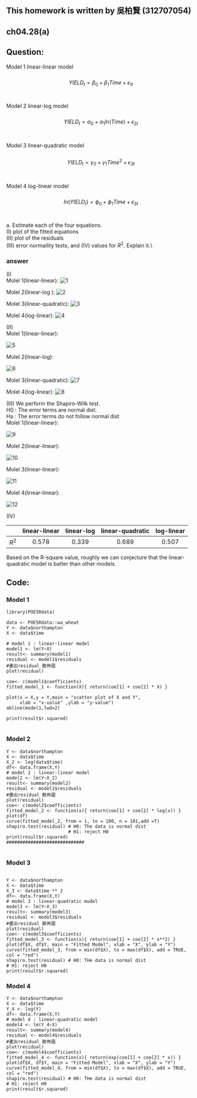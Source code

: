 ## This homework is written by 吳柏賢 (312707054)

## ch04.28(a)





## Question:


Model 1 linear-linear model\
\
$$YIELD_t =\beta_0 +\beta_1 Time+\epsilon_{1t}$$\
\
Model 2 linear-log model\
\
$$YIELD_t =\alpha_0 +\alpha_1ln(Time)+\epsilon_{2t}$$\
\
Model 3 linear-quadratic model\
\
$$YIELD_t = \gamma_0 + \gamma_1 Time^2 + \epsilon_{3t}$$\
\
Model 4 log-linear model\
\
$$ln(YIELD_t) = \phi_0 + \phi_1 Time + \epsilon_{3t}$$\
\
a. Estimate each of the four equations.\
(I) plot of the fitted equations \
(II) plot of the residuals \
(III) error normaility tests, and (IV) values for $R^2$. Explain it.\

### answer 
(I)\
Molel 1(linear-linear):
![1](https://github.com/HWTeng-Course/202402-Financial-Econometrics/assets/161539032/b6596498-3370-4a85-b273-765b97f79b68)

Molel 2(linear-log ):
![2](https://github.com/HWTeng-Course/202402-Financial-Econometrics/assets/161539032/5a405b35-e5ff-449a-8377-31aaf39dd007)

Molel 3(linear-quadratic):
![3](https://github.com/HWTeng-Course/202402-Financial-Econometrics/assets/161539032/84639217-96f3-4859-afb5-e1cddc7d7d09)


Molel 4(log-linear):
![4](https://github.com/HWTeng-Course/202402-Financial-Econometrics/assets/161539032/802b0822-7553-4401-9cc0-843eb25a41b4)



(II)\
Molel 1(linear-linear):

![5](https://github.com/HWTeng-Course/202402-Financial-Econometrics/assets/161539032/9fd78f38-e675-4cc9-94d9-9d2ec77db093)

Molel 2(linear-log):

![6](https://github.com/HWTeng-Course/202402-Financial-Econometrics/assets/161539032/16c0c4ea-b367-4239-9395-b3f594f6fe59)

Molel 3(linear-quadratic):
![7](https://github.com/HWTeng-Course/202402-Financial-Econometrics/assets/161539032/d32de2a8-1afb-4f52-8c5e-079e8034e26c)

Molel 4(log-linear):
![8](https://github.com/HWTeng-Course/202402-Financial-Econometrics/assets/161539032/d3b77d07-fde9-42a3-9e5e-cbd0b986a390)


(III)
We perform the Shapiro-Wilk test.\
H0 : The error terms are normal dist.\
Ha : The error terms do not follow normal dist\
Molel 1(linear-linear):

![9](https://github.com/HWTeng-Course/202402-Financial-Econometrics/assets/161539032/de8a5727-bac4-417f-bd23-eb1345b2595a)


Molel 2(linear-linear):

![10](https://github.com/HWTeng-Course/202402-Financial-Econometrics/assets/161539032/759cd924-96b9-4eaf-9b57-d6f10984524b)


Molel 3(linear-linear):

![11](https://github.com/HWTeng-Course/202402-Financial-Econometrics/assets/161539032/310a6b9a-2b55-42fc-8ada-8bb89b6b10f4)


Molel 4(linear-linear):

![12](https://github.com/HWTeng-Course/202402-Financial-Econometrics/assets/161539032/9587f8c8-a057-49d7-bd9b-e29e0660babc)



(IV)

|           | linear-linear | linear-log | linear-quadratic | log-linear |
|-----------|:-------------:|:----------:|:----------------:|:----------:|
| $R^2$     |     0.578     |    0.339   |      0.689       |    0.507   |

Based on the R-square value, roughly we can conjecture that the linear-quadratic model is batter than other models.

## Code:

### Model 1
```{r}
library(POE5Rdata)

data <- POE5Rdata::wa_wheat   
Y <- data$northampton
X <- data$time

# model 1 : linear-linear model 
model1 <- lm(Y~X)
result<- summary(model1)
residual <- model1$residuals
#畫出residual 散佈圖
plot(residual)

coe<- c(model1$coefficients)
fitted_model_1 <- function(X){ return(coe[1] + coe[2] * X) }

plot(x = X,y = Y,main = "scatter plot of X and Y",
     xlab = "x-value" ,ylab = "y-value")
abline(model1,lwd=2)

print(result$r.squared)


```

### Model 2 
```{r }
Y <- data$northampton
X <- data$time
X_2 <- log(data$time)
df<- data.frame(X,Y)
# model 2 : linear-linear model 
model2 <- lm(Y~X_2)
result<- summary(model2)
residual <- model1$residuals
#畫出residual 散佈圖
plot(residual)
coe<- c(model2$coefficients)
fitted_model_2 <- function(x){ return(coe[1] + coe[2] * log(x)) }
plot(df)
curve(fitted_model_2, from = 1, to = 100, n = 101,add =T)
shapiro.test(residual) # H0: The data is normal dist 
                       # H1: reject H0 
print(result$r.squared)
#############################


```

### Model 3
```{r }

Y <- data$northampton
X <- data$time
X_3 <- data$time ** 2 
df<- data.frame(X,Y)
# model 3 : linear-quadratic model 
model3 <- lm(Y~X_3)
result<- summary(model3)
residual <- model3$residuals
#畫出residual 散佈圖
plot(residual)
coe<- c(model3$coefficients)
fitted_model_3 <- function(x){ return(coe[1] + coe[2] * x**2) }
plot(df$X, df$Y, main = "Fitted Model", xlab = "X", ylab = "Y")
curve(fitted_model_3, from = min(df$X), to = max(df$X), add = TRUE, col = "red")
shapiro.test(residual) # H0: THe data is normal dist 
# H1: reject H0 
print(result$r.squared)

```



### Model 4 
```{r }
Y <- data$northampton
X <- data$time
Y_4 <- log(Y)
df<- data.frame(X,Y)
# model 4 : linear-quadratic model 
model4 <- lm(Y_4~X)
result<- summary(model4)
residual <- model4$residuals
#畫出residual 散佈圖
plot(residual)
coe<- c(model4$coefficients)
fitted_model_4 <- function(x){ return(exp(coe[1] + coe[2] * x)) }
plot(df$X, df$Y, main = "Fitted Model", xlab = "X", ylab = "Y")
curve(fitted_model_4, from = min(df$X), to = max(df$X), add = TRUE, col = "red")
shapiro.test(residual) # H0: THe data is normal dist 
# H1: reject H0 
print(result$r.squared)

```
